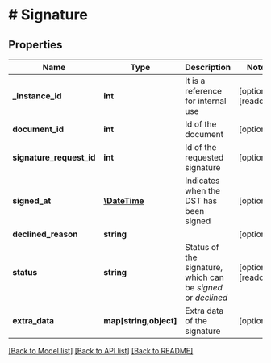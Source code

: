 # # Signature

## Properties

Name | Type | Description | Notes
------------ | ------------- | ------------- | -------------
**_instance_id** | **int** | It is a reference for internal use | [optional] [readonly] 
**document_id** | **int** | Id of the document | [optional] 
**signature_request_id** | **int** | Id of the requested signature | [optional] 
**signed_at** | [**\DateTime**](\DateTime.md) | Indicates when the DST has been signed | [optional] 
**declined_reason** | **string** |  | [optional] 
**status** | **string** | Status of the signature, which can be _signed_ or _declined_ | [optional] [readonly] 
**extra_data** | **map[string,object]** | Extra data of the signature | [optional] 

[[Back to Model list]](../../README.md#documentation-for-models) [[Back to API list]](../../README.md#documentation-for-api-endpoints) [[Back to README]](../../README.md)


